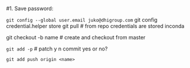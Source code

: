 #1. Save password:

`git config --global user.email juko@dhigroup.com`
git config credential.helper store
git pull # from repo credentials are stored inconda


git checkout -b name # create and checkout from master

`git add -p` # patch
y n commit yes or no?


`git add push origin <name>`

